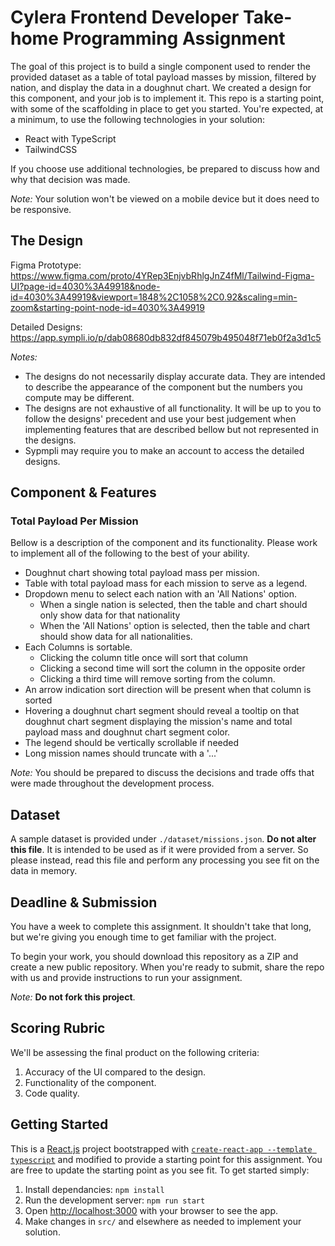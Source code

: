 # Cylera Frontend Developer Take-home Programming Assignment

The goal of this project is to build a single component used to render the provided dataset as a table of total payload masses by mission, filtered by nation, and display the data in a doughnut chart. We created a design for this component, and your job is to implement it. This repo is a starting point, with some of the scaffolding in place to get you started. You're expected, at a minimum, to use the following technologies in your solution:

- React with TypeScript
- TailwindCSS

If you choose use additional technologies, be prepared to discuss how and why that decision was made.

_Note:_ Your solution won't be viewed on a mobile device but it does need to be responsive.

## The Design

Figma Prototype: https://www.figma.com/proto/4YRep3EnjvbRhlgJnZ4fMl/Tailwind-Figma-UI?page-id=4030%3A49918&node-id=4030%3A49919&viewport=1848%2C1058%2C0.92&scaling=min-zoom&starting-point-node-id=4030%3A49919

Detailed Designs: https://app.sympli.io/p/dab08680db832df845079b495048f71eb0f2a3d1c5

_Notes:_

- The designs do not necessarily display accurate data. They are intended to describe the appearance of the component but the numbers you compute may be different.
- The designs are not exhaustive of all functionality. It will be up to you to follow the designs' precedent and use your best judgement when implementing features that are described bellow but not represented in the designs.
- Sypmpli may require you to make an account to access the detailed designs.

## Component & Features

### Total Payload Per Mission

Bellow is a description of the component and its functionality. Please work to implement all of the following to the best of your ability.

- Doughnut chart showing total payload mass per mission.
- Table with total payload mass for each mission to serve as a legend.
- Dropdown menu to select each nation with an 'All Nations' option.
  - When a single nation is selected, then the table and chart should only show data for that nationality
  - When the 'All Nations' option is selected, then the table and chart should show data for all nationalities.
- Each Columns is sortable.
  - Clicking the column title once will sort that column
  - Clicking a second time will sort the column in the opposite order
  - Clicking a third time will remove sorting from the column.
- An arrow indication sort direction will be present when that column is sorted
- Hovering a doughnut chart segment should reveal a tooltip on that doughnut chart segment displaying the mission's name and total payload mass and doughnut chart segment color.
- The legend should be vertically scrollable if needed
- Long mission names should truncate with a '...'

_Note:_ You should be prepared to discuss the decisions and trade offs that were made throughout the development process.

## Dataset

A sample dataset is provided under `./dataset/missions.json`. **Do not alter this file**. It is intended to be used as if it were provided from a server. So please instead, read this file and perform any processing you see fit on the data in memory.

## Deadline & Submission

You have a week to complete this assignment. It shouldn't take that long, but we're giving you enough time to get familiar with the project.

To begin your work, you should download this repository as a ZIP and create a new public repository. When you're ready to submit, share the repo with us and provide instructions to run your assignment.

 _Note:_ **Do not fork this project**.
 
## Scoring Rubric

We'll be assessing the final product on the following criteria:

1. Accuracy of the UI compared to the design.
2. Functionality of the component.
3. Code quality.

## Getting Started

This is a [React.js](https://reactjs.org) project bootstrapped with [`create-react-app --template typescript`](https://create-react-app.dev/docs/adding-typescript/) and modified to provide a starting point for this assignment. You are free to update the starting point as you see fit. To get started simply:

1. Install dependancies: `npm install`
2. Run the development server: `npm run start`
3. Open [http://localhost:3000](http://localhost:3000) with your browser to see the app.
4. Make changes in `src/` and elsewhere as needed to implement your solution.

